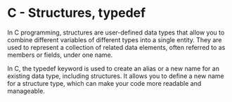 # C - Structures, typedef

In C programming, structures are user-defined data types that allow you to combine different variables of different types into a single entity. They are used to represent a collection of related data elements, often referred to as members or fields, under one name.

In C, the typedef keyword is used to create an alias or a new name for an existing data type, including structures. It allows you to define a new name for a structure type, which can make your code more readable and manageable.
